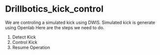# Drillbotics_kick_control
We are controling a simulated kick using DWIS. Simulated kick is generate using Openlab
Here are the steps we need to do. 


1. Detect Kick
2. Control Kick
3. Resume Operation

